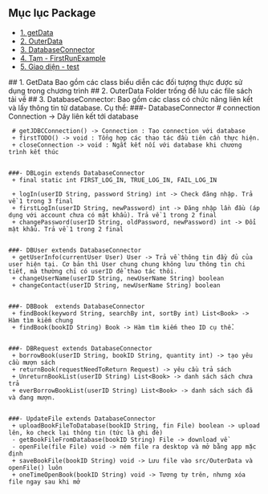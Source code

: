 ## Mục lục Package
* [1. getData](#getData)
* [2. OuterData](#OuterData)
* [3. DatabaseConnector](#DatabaseConnector)
* [4. Tạm - FirstRunExample](#...)
* [5. Giao diện - test](#...)

<a name = "getData"/>
## 1. GetData
	Bao gồm các class biểu diễn các đối tượng thực được sử dụng trong chương trình


<a name = "OuterData" />
## 2. OuterData
	Folder trống <empty> để lưu các file sách tải về 


<a name = "DatabaseConnector" />
## 3. DatabaseConnector:
	Bao gồm các class có chức năng liên kết và lấy thông tin từ database.
	Cụ thể:
	###- DatabaseConnector 
	 # connection Connection -> Dây liên kết tới database

	 # getJDBCConnection() -> Connection : Tạo connection với database
	 + firstTODO() -> void : Tổng hợp các thao tác đầu tiên cần thực hiện.
	 + closeConnection -> void : Ngắt kết nối với database khi chương trình kết thúc


	###- DBLogin extends DatabaseConnector
	 + final static int FIRST_LOG_IN, TRUE_LOG_IN, FAIL_LOG_IN

	 + logIn(userID String, password String) int -> Check đăng nhập. Trả về 1 trong 3 final
	 + firstLogIn(userID String, newPassword) int -> Đăng nhập lần đầu (áp dụng với account chưa có mật khẩu). Trả về 1 trong 2 final
	 + changePassword(userID String, oldPassword, newPassword) int -> Đổi mật khẩu. Trả về 1 trong 2 final


	###- DBUser extends DatabaseConnector
	 + getUserInfo(currentUser User) User -> Trả về thông tin đầy đủ của user hiện tại. Cơ bản thì User chung chung không lưu thông tin chi tiết, mà thường chỉ có userID để thao tác thôi.
	 + changeUserName(userID String, newUserName String) boolean
	 + changeContact(userID String, newUserName String) boolean
	 	

	###- DBBook  extends DatabaseConnector
	 + findBook(keyword String, searchBy int, sortBy int) List<Book> -> Hàm tìm kiếm chung
	 + findBook(bookID String) Book -> Hàm tìm kiếm theo ID cụ thể.


	###- DBRequest extends DatabaseConnector
	 + borrowBook(userID String, bookID String, quantity int) -> tạo yêu cầu mượn sách
	 + returnBook(requestNeedToReturn Request) -> yêu cầu trả sách
	 + UnreturnBookList(userID String) List<Book> -> danh sách sách chưa trả
	 + everBorrowBookList(userID String) List<Book> -> danh sách sách đã và đang mượn.


	###- UpdateFile extends DatabaseConnector
	 + uploadBookFileToDatabase(bookID String, fin File) boolean -> upload lên, ko check lại thông tin (tức là ghi đè)
	 - getBookFileFromDatabase(bookID String) File -> download về
	 - openFile(file File) void -> ném file ra desktop và mở bằng app mặc định
	 + saveBookFile(bookID String) void -> Lưu file vào src/OuterData và openFile() luôn
	 + oneTimeOpenBook(bookID String) void -> Tương tự trên, nhưng xóa file ngay sau khi mở







		